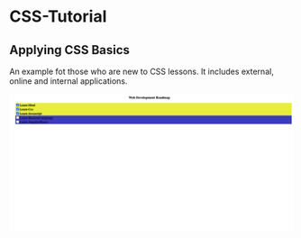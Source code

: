 # CSS-Tutorial <br>
## Applying CSS Basics
An example fot those who are new to CSS lessons. It includes external, online and internal applications.

![Banner Image](https://github.com/ilgilhan/CSS-Tutorial/blob/master/Ekran%20Resmi%202023-10-09%2011.40.20.png)
